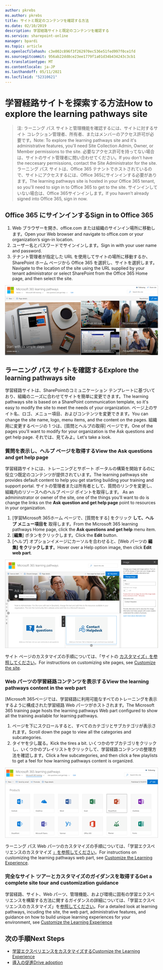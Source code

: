 ```yaml
---
author: pkrebs
ms.author: pkrebs
title: サイトと既定のコンテンツを確認する方法
ms.date: 02/10/2019
description: 学習経路サイトと既定のコンテンツを確認する
ms.service: sharepoint-online
manager: bpardi
ms.topic: article
ms.openlocfilehash: c3e002c896f3f262970ec536e51fed997f0ce1fd
ms.sourcegitcommit: 956ab22dd8ce23ee1779f1a01d34b434243c3cb1
ms.translationtype: MT
ms.contentlocale: ja-JP
ms.lasthandoff: 05/11/2021
ms.locfileid: "52310621"
---
```

# <a name="how-to-explore-the-learning-pathways-site"></a><span data-ttu-id="7ad85-103">学習経路サイトを探索する方法</span><span class="sxs-lookup"><span data-stu-id="7ad85-103">How to explore the learning pathways site</span></span>

> <span data-ttu-id="7ad85-104">注: ラーニング パス サイトと管理機能を確認するには、サイトに対するサイト コレクション管理者、所有者、またはメンバーのアクセス許可が必要です。</span><span class="sxs-lookup"><span data-stu-id="7ad85-104">Note: To explore the learning pathways site and it's administrative features, you'll need Site Collection Admin, Owner, or Member permissions to the site.</span></span> <span data-ttu-id="7ad85-105">必要なアクセス許可を持ってない場合は、サイトのサイト管理者に問い合わせてください。</span><span class="sxs-lookup"><span data-stu-id="7ad85-105">If you don't have the neccesary permissions, contact the Site Administrator for the site.</span></span> <span data-ttu-id="7ad85-106">ラーニング パス サイトは、Office 365 テナントでホストされているので、サイトにアクセスするには、Office 365にサインインする必要があります。</span><span class="sxs-lookup"><span data-stu-id="7ad85-106">The learning pathways site is hosted in your Office 365 tenant, so you'll need to sign in to Office 365 to get to the site.</span></span> <span data-ttu-id="7ad85-107">サインインしていない場合は、Office 365サインインします。</span><span class="sxs-lookup"><span data-stu-id="7ad85-107">If you haven’t already signed into Office 365, sign in now.</span></span> 

## <a name="sign-in-to-office-365"></a><span data-ttu-id="7ad85-108">Office 365 にサインインする</span><span class="sxs-lookup"><span data-stu-id="7ad85-108">Sign in to Office 365</span></span> 

1.  <span data-ttu-id="7ad85-109">Web ブラウザーを開き、office.com または組織のサインイン場所に移動します。</span><span class="sxs-lookup"><span data-stu-id="7ad85-109">Open your Web browser and navigate to office.com or your organization’s sign-in location.</span></span> 
2.  <span data-ttu-id="7ad85-110">ユーザー名とパスワードでサインインします。</span><span class="sxs-lookup"><span data-stu-id="7ad85-110">Sign in with your user name and password.</span></span>
3.  <span data-ttu-id="7ad85-111">テナント管理者が指定した URL を使用してサイトの場所に移動するか、SharePoint ホーム ページから Office 365 を選択し、サイトを選択します。</span><span class="sxs-lookup"><span data-stu-id="7ad85-111">Navigate to the location of the site using the URL supplied by your tenant administrator or select SharePoint from the Office 365 Home page, and then select the site.</span></span> 

![cg-introducing.png](media/cg-introducing.png)

## <a name="explore-the-learning-pathways-site"></a><span data-ttu-id="7ad85-113">ラーニング パス サイトを確認する</span><span class="sxs-lookup"><span data-stu-id="7ad85-113">Explore the learning pathways site</span></span>

<span data-ttu-id="7ad85-114">学習経路サイトは、SharePointのコミュニケーション テンプレートに基づいており、組織のニーズに合わせてサイトを簡単に変更できます。</span><span class="sxs-lookup"><span data-stu-id="7ad85-114">The learning pathways site is based on a SharePoint communication template, so it's easy to modify the site to meet the needs of your organization.</span></span> <span data-ttu-id="7ad85-115">ページ上のサイト名、ロゴ、メニュー項目、およびコンテンツを変更できます。</span><span class="sxs-lookup"><span data-stu-id="7ad85-115">You can change the site name, logo, menu items, and the content on the pages.</span></span> <span data-ttu-id="7ad85-116">組織用に変更するページの 1 つは、[質問とヘルプの取得] ページです。</span><span class="sxs-lookup"><span data-stu-id="7ad85-116">One of the pages you'll want to modify for your organization is the Ask questions and get help page.</span></span> <span data-ttu-id="7ad85-117">それでは、見てみよ。</span><span class="sxs-lookup"><span data-stu-id="7ad85-117">Let's take a look.</span></span>

### <a name="view-the-ask-questions-and-get-help-page"></a><span data-ttu-id="7ad85-118">質問を表示し、ヘルプ ページを取得する</span><span class="sxs-lookup"><span data-stu-id="7ad85-118">View the Ask questions and get help page</span></span>

<span data-ttu-id="7ad85-119">学習経路サイトには、トレーニングとサポート ポータルの構築を開始するのに役立つ既定のコンテンツが提供されています。</span><span class="sxs-lookup"><span data-stu-id="7ad85-119">The learning pathways site provides default content to help you get starting building your training and support portal.</span></span> <span data-ttu-id="7ad85-120">サイトの管理者または所有者として、質問のリンクを変更し、組織内のリソースへのヘルプ ページ ポイントを取得します。 </span><span class="sxs-lookup"><span data-stu-id="7ad85-120">As an admininstrator or owner of the site, one of the things you’ll want to do is change the links on the **Ask question and get help page** point to resources in your organization.</span></span> 

1.  <span data-ttu-id="7ad85-121">[学習Microsoft 365ホーム ページで、[質問をする] をクリック **して、ヘルプ メニュー項目を** 取得します。</span><span class="sxs-lookup"><span data-stu-id="7ad85-121">From the Microsoft 365 learning pathways Home page, click the **Ask questions and get help** menu item.</span></span>
2.  <span data-ttu-id="7ad85-122">[**編集**] ボタンをクリックします。</span><span class="sxs-lookup"><span data-stu-id="7ad85-122">Click the **Edit** button.</span></span>
3.  <span data-ttu-id="7ad85-123">[ヘルプ] オプションイメージにカーソルを合わせると、[Web パーツの **編集] をクリックします**。</span><span class="sxs-lookup"><span data-stu-id="7ad85-123">Hover over a Help option image, then click **Edit web part**.</span></span>

![cg-edithelp.png](media/cg-edithelp.png)

<span data-ttu-id="7ad85-125">サイト ページのカスタマイズの手順については、「サイトの [カスタマイズ」を参照してください](custom_edithelp.md)。</span><span class="sxs-lookup"><span data-stu-id="7ad85-125">For instructions on customizing site pages, see [Customize the site](custom_edithelp.md).</span></span>

### <a name="view-the-learning-pathways-content-in-the-web-part"></a><span data-ttu-id="7ad85-126">Web パーツの学習経路コンテンツを表示する</span><span class="sxs-lookup"><span data-stu-id="7ad85-126">View the learning pathways content in the web part</span></span>
<span data-ttu-id="7ad85-127">[Microsoft 365ページでは、学習経路に利用可能なすべてのトレーニングを表示するように構成された学習経路 Web パーツがホストされます。</span><span class="sxs-lookup"><span data-stu-id="7ad85-127">The Microsoft 365 training page hosts the learning pathways Web part configured to show all the training available for learning pathways.</span></span> 

1. <span data-ttu-id="7ad85-128">ページを下にスクロールすると、すべてのカテゴリとサブカテゴリが表示されます。</span><span class="sxs-lookup"><span data-stu-id="7ad85-128">Scroll down the page to view all the categories and subcategories.</span></span>
2. <span data-ttu-id="7ad85-129">タイヤを少し蹴る。</span><span class="sxs-lookup"><span data-stu-id="7ad85-129">Kick the tires a bit.</span></span> <span data-ttu-id="7ad85-130">いくつかのサブカテゴリをクリックし、いくつかのプレイリストをクリックして、学習経路コンテンツの整理方法を確認します。</span><span class="sxs-lookup"><span data-stu-id="7ad85-130">Click a few subcategories, and then click a few playlists to get a feel for how learning pathways content is organized.</span></span> 

![cg-gotoall.png](media/cg-gotoall.png)

<span data-ttu-id="7ad85-132">ラーニング パス Web パーツのカスタマイズの手順については、「学習エクスペリエンスのカスタマイズ [」を参照してください](custom_overview.md)。</span><span class="sxs-lookup"><span data-stu-id="7ad85-132">For instructions on customizing the learning pathways web part, see [Customize the Learning Experience](custom_overview.md).</span></span>

### <a name="get-a-complete-site-tour-and-customization-guidance"></a><span data-ttu-id="7ad85-133">完全なサイト ツアーとカスタマイズのガイダンスを取得する</span><span class="sxs-lookup"><span data-stu-id="7ad85-133">Get a complete site tour and customization guidance</span></span>
<span data-ttu-id="7ad85-134">学習経路、サイト、Web パーツ、管理機能、および環境に固有の学習エクスペリエンスを構築する方法に関するガイダンスの詳細については、「学習エクスペリエンスのカスタマイズ」を[参照してください](custom_overview.md)。</span><span class="sxs-lookup"><span data-stu-id="7ad85-134">For a detailed look at learning pathways, incuding the site, the web part, administrative features, and guidance on how to build unique learning experiences for your environment, see [Customize the Learning Experience](custom_overview.md)</span></span>

## <a name="next-steps"></a><span data-ttu-id="7ad85-135">次の手順</span><span class="sxs-lookup"><span data-stu-id="7ad85-135">Next Steps</span></span>
- [<span data-ttu-id="7ad85-136">学習エクスペリエンスをカスタマイズする</span><span class="sxs-lookup"><span data-stu-id="7ad85-136">Customize the Learning Experience</span></span>](custom_overview.md)
- [<span data-ttu-id="7ad85-137">導入の促進</span><span class="sxs-lookup"><span data-stu-id="7ad85-137">Drive adoption</span></span>](driveadoption.md) 
